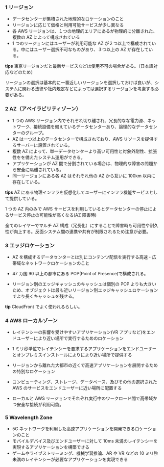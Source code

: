 ### 1 リージョン

- データセンターが集積された地理的なロケーションのこと
- リージョンに応じて価格と利用可能サービスが少し異なる
- 各 AWS リージョンは、１つの地理的エリアにあるが物理的に分離された、複数の AZ によって構成されている
- 1 つのリージョンにはユーザーが利用可能な AZ が２つ以上で構成されている。中にはユーザー選択不可なものがあり、３つ以上の AZ が存在している。

**tips**
東京リージョンだと最新サービスなどは使用不可の場合がある。（日本語対応などのため）

リージョンの選択は基本的に一番近しいリージョンを選択しておけば良いが、システムに関わる法律や社内規定などによっては選択するリージョンを考慮する必要がある。

### 2 AZ（アベイラビリティゾーン）

- 1 つの AWS リージョン内でそれぞれ切り離され、冗長的なな電力源、ネットワーク、接続設備を備えているデータセンターあり、論理的なデータセンターのグループ。
- AZ は一つ以上のデータセンターで構成されており、AWS リソースを提供するサーバーに設置されている。
- 複数 AZ によって、単一データセンターより高い可用性と対象外耐性、拡張性をを備えたシステム運用ができる。
- アプリケーションが AZ 間で分割されている場合は、物理的な障害の問題から安全に隔離されている。
- 同一リージョンにある各 AZ はそれぞれ他の AZ から互いに 100km 以内に存在している。

**tips**
AZ にある物理インフラを仮想化してユーザーにインフラ機能サービスとして提供している。

1 つの AZ 内のみで AWS サービスを利用しているとデータセンターの停止によるサービス停止の可能性が高くなる(AZ 障害時)

全てのレイヤーでマルチ AZ 構成（冗長化）にすることで障害時も可用性や耐久性が向上する。反面システム間の連携や共有が制限されるため注意が必要。

### 3 エッジロケーション

- AZ を構成するデータセンターとは別にコンテンツ配信を実行する高速・広帯域なネットワークロケーションのこと

- 47 カ国 90 以上の都市にある POP(Point of Presence)で構成される。

- リージョン別のエッジキャッシュのキャッシュは個別の POP よりも大きいため、オブジェクトは最も近いリージョン別エッジキャッシュロケーションでより長くキャッシュを残せる。

**tip**
CloudFront でよく使われるらしい。

### 4 AWS ローカルゾーン

- レイテンシーの影響を受けやすいアプリケーション(VR アプリなど)をエンドユーザーにより近い場所で実行するためのロケーション

- 1 ミリ秒単位でレイテンシーを要求するアプリケーションをエンドユーザーとオンプレミスインストールによりにより近い場所で提供する

- リージョンから離れた大都市の近くで高速アプリケーションを展開するための特別なロケーション

- コンピューティング、ストレージ、データベース、及びその他の選択された AWS のサービスをエンドユーザーに近い場所に配置する

- ローカルと AWS リージョンでそれぞれ実行中のワークロード間で高帯域かつ安全な接続が利用可能。

### 5 Wavelength Zone

- 5G ネットワークを利用した高速アプリケーションを開発できるロケーションのこと
- モバイルデバイス及びエンドユーザーに対して 10ms 未満のレイテンシーを実現するアプリケーションを構築できる
- ゲームやライブストリーミング、機械学習推論、AR や VR などの 10 ミリ秒未満のレイテンシーが必要なアプリケーションを実現できる
